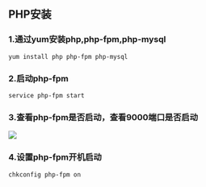 ## PHP安装
### 1.通过yum安装php,php-fpm,php-mysql
```yum install php php-fpm php-mysql```

### 2.启动php-fpm
```service php-fpm start```

### 3.查看php-fpm是否启动，查看9000端口是否启动
![](http://cdn.ltar.com/wp-content/uploads/2018/05/php_netstat.png)

### 4.设置php-fpm开机启动
```chkconfig php-fpm on```